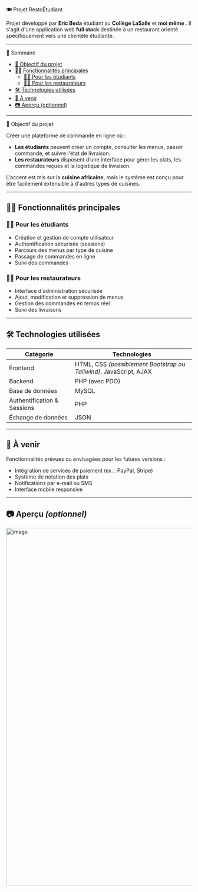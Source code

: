 🍽️ Projet RestoÉtudiant

Projet développé par **Eric Beda** étudiant au **Collège LaSalle** et **moi même** . Il s'agit d'une application web **full stack** destinée à un restaurant orienté spécifiquement vers une clientèle étudiante.

---

 📑 Sommaire

- [🎯 Objectif du projet](#-objectif-du-projet)
- [🧑‍💻 Fonctionnalités principales](#-fonctionnalités-principales)
  - [👨‍🎓 Pour les étudiants](#-pour-les-étudiants)
  - [👨‍🍳 Pour les restaurateurs](#-pour-les-restaurateurs)
- [🛠️ Technologies utilisées](#️-technologies-utilisées)
- [📌 À venir](#-à-venir)
- [📷 Aperçu (optionnel)](#-aperçu-optionnel)

---

🎯 Objectif du projet

Créer une plateforme de commande en ligne où :

- **Les étudiants** peuvent créer un compte, consulter les menus, passer commande, et suivre l'état de livraison.
- **Les restaurateurs** disposent d’une interface pour gérer les plats, les commandes reçues et la logistique de livraison.

L'accent est mis sur la **cuisine africaine**, mais le système est conçu pour être facilement extensible à d'autres types de cuisines.

---

## 🧑‍💻 Fonctionnalités principales

### 👨‍🎓 Pour les étudiants

- Création et gestion de compte utilisateur
- Authentification sécurisée (sessions)
- Parcours des menus par type de cuisine
- Passage de commandes en ligne
- Suivi des commandes

### 👨‍🍳 Pour les restaurateurs

- Interface d'administration sécurisée
- Ajout, modification et suppression de menus
- Gestion des commandes en temps réel
- Suivi des livraisons

---

## 🛠️ Technologies utilisées

| Catégorie     | Technologies               |
|---------------|----------------------------|
| Frontend      | HTML, CSS *(possiblement Bootstrap ou Tailwind)*, JavaScript, AJAX |
| Backend       | PHP (avec PDO)             |
| Base de données | MySQL                   |
| Authentification & Sessions | PHP |
| Échange de données | JSON                    |

---

## 📌 À venir

Fonctionnalités prévues ou envisagées pour les futures versions :

- Intégration de services de paiement (ex. : PayPal, Stripe)
- Système de notation des plats
- Notifications par e-mail ou SMS
- Interface mobile responsive

---

## 📷 Aperçu *(optionnel)*
<img width="1839" height="968" alt="image" src="https://github.com/user-attachments/assets/9136bb47-e26a-44c8-833f-cdea17c57164" />

